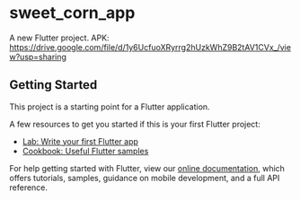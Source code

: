 # sweet_corn_app

A new Flutter project.
APK: https://drive.google.com/file/d/1y6UcfuoXRyrrg2hUzkWhZ9B2tAV1CVx_/view?usp=sharing

## Getting Started

This project is a starting point for a Flutter application.

A few resources to get you started if this is your first Flutter project:

- [Lab: Write your first Flutter app](https://flutter.dev/docs/get-started/codelab)
- [Cookbook: Useful Flutter samples](https://flutter.dev/docs/cookbook)

For help getting started with Flutter, view our
[online documentation](https://flutter.dev/docs), which offers tutorials,
samples, guidance on mobile development, and a full API reference.

